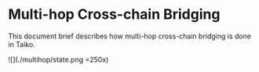 # Multi-hop Cross-chain Bridging

This document brief describes how multi-hop cross-chain bridging is done in Taiko.

![](./multihop/state.png =250x)